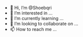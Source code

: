 - 👋 Hi, I’m @Shoebqri
- 👀 I’m interested in ...
- 🌱 I’m currently learning ...
- 💞️ I’m looking to collaborate on ...
- 📫 How to reach me ...

<!---
Shoebqri/Shoebqri is a ✨ special ✨ repository because its `README.md` (this file) appears on your GitHub profile.
You can click the Preview link to take a look at your changes.
--->
